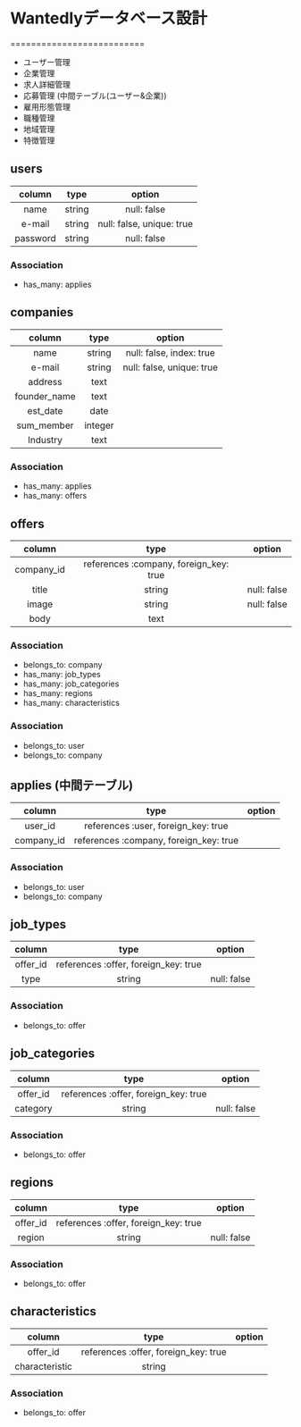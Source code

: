 # Wantedlyデータベース設計
==========================
* ユーザー管理
* 企業管理
* 求人詳細管理
* 応募管理 (中間テーブル(ユーザー&企業))
* 雇用形態管理
* 職種管理
* 地域管理
* 特徴管理

## users

|column|type|option|
|:--:|:--:|:--:|
|name|string|null: false|
|e-mail|string|null: false, unique: true|
|password|string|null: false|

### Association

- has_many: applies

## companies

|column|type|option|
|:--:|:--:|:--:|
|name|string|null: false, index: true|
|e-mail|string|null: false, unique: true|
|address|text||
|founder_name|text||
|est_date|date||
|sum_member|integer||
|Industry|text||

### Association

- has_many: applies
- has_many: offers

## offers

|column|type|option|
|:--:|:--:|:--:|
|company_id|references :company, foreign_key: true||
|title|string|null: false|
|image|string|null: false|
|body|text||

### Association

- belongs_to: company
- has_many: job_types
- has_many: job_categories
- has_many: regions
- has_many: characteristics


### Association

- belongs_to: user
- belongs_to: company

## applies (中間テーブル)

|column|type|option|
|:--:|:--:|:--:|
|user_id|references :user, foreign_key: true||
|company_id|references :company, foreign_key: true||

### Association

- belongs_to: user
- belongs_to: company

## job_types

|column|type|option|
|:--:|:--:|:--:|
|offer_id|references :offer, foreign_key: true||
|type|string|null: false|

### Association

- belongs_to: offer

## job_categories

|column|type|option|
|:--:|:--:|:--:|
|offer_id|references :offer, foreign_key: true||
|category|string|null: false|

### Association

- belongs_to: offer

## regions

|column|type|option|
|:--:|:--:|:--:|
|offer_id|references :offer, foreign_key: true||
|region|string|null: false|

### Association

- belongs_to: offer

## characteristics

|column|type|option|
|:--:|:--:|:--:|
|offer_id|references :offer, foreign_key: true||
|characteristic|string||

### Association

- belongs_to: offer
